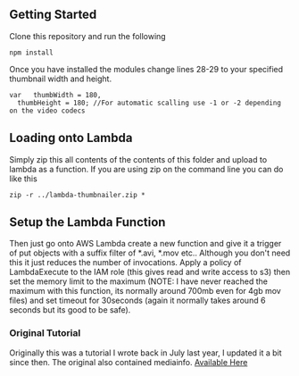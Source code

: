 ## Getting Started

Clone this repository and run the following
```shell
npm install
```

Once you have installed the modules change lines 28-29 to your specified thumbnail width and height.
```
var   thumbWidth = 180, 
  thumbHeight = 180; //For automatic scalling use -1 or -2 depending on the video codecs
```

## Loading onto Lambda
Simply zip this all contents of the contents of this folder and upload to lambda as a function.
If you are using zip on the command line you can do like this
```
zip -r ../lambda-thumbnailer.zip *
```

## Setup the Lambda Function
Then just go onto AWS Lambda create a new function and give it a trigger of put objects with a suffix filter of *.avi, *.mov etc.. 
Although you don't need this it just reduces the number of invocations. Apply a policy of LambdaExecute to the IAM role (this gives read and write access to s3) then set the memory limit to the maximum (NOTE: I have never reached the maximum with this function, its normally around 700mb even for 4gb mov files) and set timeout for 30seconds (again it normally takes around 6 seconds but its good to be safe).

### Original Tutorial
Originally this was a tutorial I wrote back in July last year, I updated it a bit since then. The original also contained mediainfo. [Available Here](https://concrete5.co.jp/blog/creating-video-thumbnails-aws-lambda-your-s3-bucket)